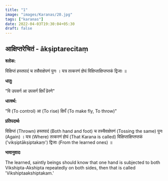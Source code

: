```yaml
---
title: "1"
image: "images/Karanas/20.jpg"
tags: ["karanas"]
date: 2022-04-03T19:30:04+05:30
draft: false
---
```


## आक्षिप्तरेचितं - ākṣiptarecitaṃ

**श्लोक:**

विक्षिप्तं हस्तपादं च तसैवाक्षेपणं पुनः । यत्र तत्करणं ज्ञेयं विक्षिप्ताक्षिप्तप्तकं द्विजाः ॥


**धातुः**


"वि उपसर्ग​
आ उपसर्ग​ 
क्षिपँ प्रेरणे"

**धात्वर्थ:**

"वि (To control)
आ (To rise)
क्षिपँ (To make fly, To throw)"


**प्रतिपदार्थः**

विक्षिप्तं (Thrown) हस्तपादं (Both hand and foot) च तस्यैवाक्षेपणं (Tossing the same) पुनः (Again) । यत्र (Where) तत्करणं ज्ञेयं (That Karana is called) विक्षिप्ताक्षिप्तप्तकं ('vikṣiptākṣiptakaṃ') द्विजाः (From the learned ones) ॥


**भावानुवादः**

The learned, saintly beings should know that one hand is subjected to both Vikshipta-Akshipta repeatedly on both sides, then that is called 'Vikshiptaakshiptakam.'
